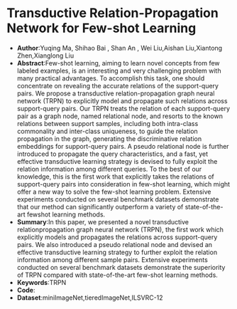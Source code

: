 # Transductive Relation-Propagation Network for Few-shot Learning
* **Author**:Yuqing Ma, Shihao Bai , Shan An , Wei Liu,Aishan Liu,Xiantong Zhen,Xianglong Liu
* **Abstract**:Few-shot learning, aiming to learn novel concepts from few labeled examples, is an interesting and very challenging problem with many practical advantages. To accomplish this task, one should concentrate on revealing the accurate relations of the support-query pairs. We propose a transductive relation-propagation graph neural network (TRPN) to explicitly model and propagate such relations across support-query pairs. Our TRPN treats the relation of each support-query pair as a graph node, named relational node, and resorts to the known relations between support samples, including both intra-class commonality and inter-class uniqueness, to guide the relation propagation in the graph, generating the discriminative relation embeddings for support-query pairs. A pseudo relational node is further introduced to propagate the query characteristics, and a fast, yet effective transductive learning strategy is devised to fully exploit the relation information among different queries. To the best of our knowledge, this is the first work that explicitly takes the relations of support-query pairs into consideration in few-shot learning, which might offer a new way to solve the few-shot learning problem. Extensive experiments conducted on several benchmark datasets demonstrate that our method can significantly outperform a variety of state-of-the-art fewshot learning methods.
* **Summary**:In this paper, we presented a novel transductive relationpropagation graph neural network (TRPN), the first work which explicitly models and propagates the relations across support-query pairs. We also introduced a pseudo relational node and devised an effective transductive learning strategy to further exploit the relation information among different sample pairs. Extensive experiments conducted on several benchmark datasets demonstrate the superiority of TRPN compared with state-of-the-art few-shot learning methods.
* **Keywords**:TRPN
* **Code**:
* **Dataset**:miniImageNet,tieredImageNet,ILSVRC-12